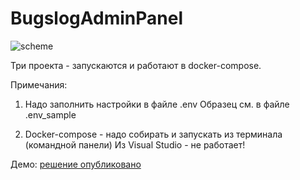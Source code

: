 # BugslogAdminPanel

![scheme](https://github.com/user-attachments/assets/d5977a84-eda4-4512-b6ff-3b24f5152dd1)

Три проекта - запускаются и работают в docker-compose.

Примечания:
1) Надо заполнить настройки в файле .env
Образец см. в файле .env_sample

2) Docker-compose - надо собирать и запускать из терминала (командной панели)
Из Visual Studio - не работает!

Демо: [решение опубликовано](https://marchcat.ru:8081/)
